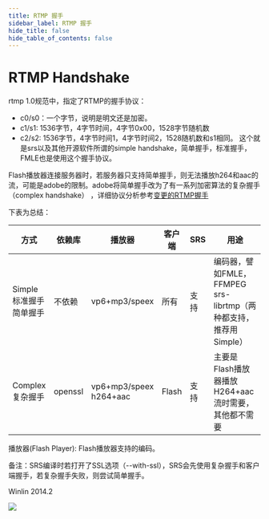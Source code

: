 ```yaml
---
title: RTMP 握手
sidebar_label: RTMP 握手
hide_title: false
hide_table_of_contents: false
---
```


# RTMP Handshake

rtmp 1.0规范中，指定了RTMP的握手协议：
* c0/s0：一个字节，说明是明文还是加密。
* c1/s1: 1536字节，4字节时间，4字节0x00，1528字节随机数
* c2/s2: 1536字节，4字节时间1，4字节时间2，1528随机数和s1相同。
这个就是srs以及其他开源软件所谓的simple handshake，简单握手，标准握手，FMLE也是使用这个握手协议。

Flash播放器连接服务器时，若服务器只支持简单握手，则无法播放h264和aac的流，可能是adobe的限制。adobe将简单握手改为了有一系列加密算法的复杂握手（complex handshake） ，详细协议分析参考[变更的RTMP握手](http://blog.csdn.net/win_lin/article/details/13006803)

下表为总结：

| 方式 | 依赖库 | 播放器 | 客户端 | SRS | 用途 |
| ---- | ----- | --------------------- | -------- | --- | ---- |
| Simple<br/>标准握手<br/>简单握手 | 不依赖 | vp6+mp3/speex | 所有 | 支持 | 编码器，譬如FMLE，FFMPEG<br/>srs-librtmp（两种都支持，推荐用Simple） |
| Complex<br/>复杂握手 | openssl | vp6+mp3/speex<br/>h264+aac | Flash | 支持 | 主要是Flash播放器播放H264+aac流时需要，<br/>其他都不需要 |

播放器(Flash Player): Flash播放器支持的编码。

备注：SRS编译时若打开了SSL选项（--with-ssl），SRS会先使用复杂握手和客户端握手，若复杂握手失败，则尝试简单握手。

Winlin 2014.2

![](https://ossrs.net/gif/v1/sls.gif?site=ossrs.io&path=/lts/doc/zh/v4/rtmp-handshake)


